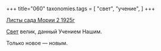 +++
title="060"
taxonomies.tags = [
 "свет",
 "учение",
]
+++

[Листы сада Мории 2 1925г](/agni/1925)

[Свет](/tags/свет) велик, данный Учением Нашим.   

Только новое — новым.   

